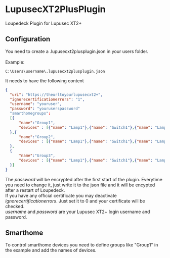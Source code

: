 # LupusecXT2PlusPlugin
Loupedeck Plugin for Lupusec XT2+

## Configuration
You need to create a .lupusecxt2plusplugin.json in your users folder.<br>
<br>Example:
```
C:\Users\username\.lupusecxt2plusplugin.json
```

It needs to have the following content

```json
{
  "uri": "https://theurltoyourlupusecxt2+",
  "ignorecertificationerrors": "1",
  "username": "youruser",
  "password": "youruserspassword"
  "smarthomegroups":
  [{
	  "name":"Group1",
	  "devices" : [{"name": "Lamp1"},{"name": "Switch1"},{"name": "Lamp2"}]
  },{
	  "name":"Group2",
	  "devices" : [{"name": "Lamp1"},{"name": "Switch1"},{"name": "Lamp2"}]
  },
  {
	  "name":"Group3",
	  "devices" : [{"name": "Lamp1"},{"name": "Switch1"},{"name": "Lamp2"}]
  }]
}
```
The *password* will be encrypted after the first start of the plugin. Everytime you need to change it, just write it to the json file and it will be encypted after a restart of Loupedeck.<br>
If you have any official certificate you may deactivate *ignorecertificationerrors*. Just set it to 0 and your certificate will be checked.<br>
*username* and *password* are your Lupusec XT2+ login username and password.

## Smarthome
To control smarthome devices you need to define groups like "Group1" in the example and add the names of devices.
